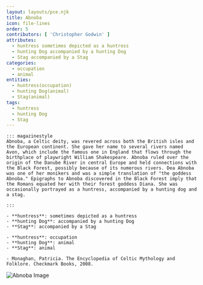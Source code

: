 ```yaml
---
layout: layouts/pce.njk
title: Abnoba
icon: file-lines
order: 5
contributors: [ 'Christopher Godwin' ]
attributes:
  - huntress sometimes depicted as a huntress
  - hunting Dog accompanied by a hunting Dog
  - Stag accompanied by a Stag
categories:
  - occupation
  - animal
entities:
  - huntress(occupation)
  - hunting Dog(animal)
  - Stag(animal)
tags:
  - huntress
  - hunting Dog
  - Stag
---
```

``` tab [group1:Info]
::: magazinestyle
Abnoba, a Celtic deity, was revered across both the British isles and the European continent. She gave her name to several rivers named Avon, which include the famous one in England that flows through the birthplace of playwright William Shakespeare. Abnoba ruled over the origin of the Danube River in central Europe and held connections with the Black Forest, possibly because of its numerous rivers. Dea Abnoba was one of her monikers and was a simple translation of "the goddess Abnoba." Epigraphs to Abnoba discovered in the Black Forest imply that the Romans equated her with their forest goddess Diana. She was occasionally portrayed as a huntress, accompanied by a hunting dog and a stag.

:::
```
``` tab [group1:Attributes]
- **huntress**: sometimes depicted as a huntress
- **hunting Dog**: accompanied by a hunting Dog
- **Stag**: accompanied by a Stag
```
``` tab [group1:Entities]
- **huntress**: occupation
- **hunting Dog**: animal
- **Stag**: animal
```
``` tab [group1:Sources]
- Monaghan, Patricia. The Encyclopedia of Celtic Mythology and Folklore. Checkmark Books, 2008.
```
![Abnoba Image](['https://upload.wikimedia.org/wikipedia/commons/b/be/BadenweilerAbnoba01.jpg'])
